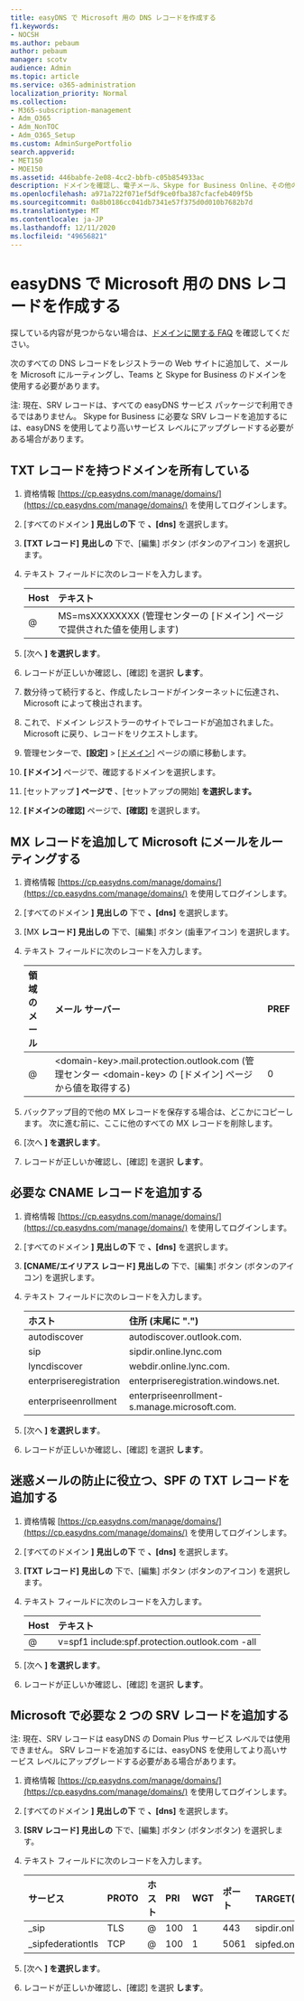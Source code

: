 ```yaml
---
title: easyDNS で Microsoft 用の DNS レコードを作成する
f1.keywords:
- NOCSH
ms.author: pebaum
author: pebaum
manager: scotv
audience: Admin
ms.topic: article
ms.service: o365-administration
localization_priority: Normal
ms.collection:
- M365-subscription-management
- Adm_O365
- Adm_NonTOC
- Adm_O365_Setup
ms.custom: AdminSurgePortfolio
search.appverid:
- MET150
- MOE150
ms.assetid: 446babfe-2e08-4cc2-bbfb-c05b854933ac
description: ドメインを確認し、電子メール、Skype for Business Online、その他のサービスの DNS レコードを easyDNS for Microsoft でセットアップする方法について説明します。
ms.openlocfilehash: a971a722f071ef5df9ce0fba387cfacfeb409f5b
ms.sourcegitcommit: 0a8b0186cc041db7341e57f375d0d010b7682b7d
ms.translationtype: MT
ms.contentlocale: ja-JP
ms.lasthandoff: 12/11/2020
ms.locfileid: "49656821"
---
```

# <a name="create-dns-records-at-easydns-for-microsoft"></a>easyDNS で Microsoft 用の DNS レコードを作成する

探している内容が見つからない場合は、[ドメインに関する FAQ](../setup/domains-faq.yml) を確認してください。 
  
次のすべての DNS レコードをレジストラーの Web サイトに追加して、メールを Microsoft にルーティングし、Teams と Skype for Business のドメインを使用する必要があります。
  
注: 現在、SRV レコードは、すべての easyDNS サービス パッケージで利用できるではありません。 Skype for Business に必要な SRV レコードを追加するには、easyDNS を使用してより高いサービス レベルにアップグレードする必要がある場合があります。
  
## <a name="verify-that-you-own-the-domain-with-a-txt-record"></a>TXT レコードを持つドメインを所有している

1. 資格情報 [https://cp.easydns.com/manage/domains/](https://cp.easydns.com/manage/domains/) を使用してログインします。 
    
2. [すべてのドメイン **] 見出しの下** で **、[dns]** を選択します。
    
3. **[TXT レコード] 見出しの** 下で、[編集] ボタン (ボタンのアイコン) を選択します。 
    
4. テキスト フィールドに次のレコードを入力します。
    
    |**Host**|**テキスト**|
    |:-----|:-----|
    |@  <br/> |MS=msXXXXXXXX (管理センターの [ドメイン] ページで提供された値を使用します)  <br/> |
   
5. [次へ **] を選択します**。 
    
6. レコードが正しいか確認し、[確認] を選択 **します**。 
    
7. 数分待って続行すると、作成したレコードがインターネットに伝達され、Microsoft によって検出されます。
    
8. これで、ドメイン レジストラーのサイトでレコードが追加されました。Microsoft に戻り、レコードをリクエストします。
    
9. 管理センターで、**[設定]** \> <a href="https://go.microsoft.com/fwlink/p/?linkid=834818" target="_blank">[ドメイン]</a> ページの順に移動します。
    
10. **[ドメイン]** ページで、確認するドメインを選択します。 
    
11. [セットアップ **] ページで** 、[セットアップの開始] **を選択します。**
    
12. **[ドメインの確認]** ページで、**[確認]** を選択します。 
    
## <a name="add-an-mx-record-to-route-email-to-microsoft"></a>MX レコードを追加して Microsoft にメールをルーティングする

1. 資格情報 [https://cp.easydns.com/manage/domains/](https://cp.easydns.com/manage/domains/) を使用してログインします。 
    
2. [すべてのドメイン **] 見出しの** 下で **、[dns]** を選択します。
    
3. [MX **レコード] 見出しの** 下で、[編集] ボタン (歯車アイコン) を選択します。 
    
4. テキスト フィールドに次のレコードを入力します。
    
    |**領域のメール**|**メール サーバー**|**PREF**|
    |:-----|:-----|:-----|
    |@  <br/> |\<domain-key\>.mail.protection.outlook.com (管理センター \<domain-key\> の [ドメイン] ページから値を取得する)  <br/> |0  <br/> |
   
2. バックアップ目的で他の MX レコードを保存する場合は、どこかにコピーします。 次に進む前に、ここに他のすべての MX レコードを削除します。
    
5. [次へ **] を選択します**。 
    
6. レコードが正しいか確認し、[確認] を選択 **します**。 
    
## <a name="add-the-required-cname-records"></a>必要な CNAME レコードを追加する

1. 資格情報 [https://cp.easydns.com/manage/domains/](https://cp.easydns.com/manage/domains/) を使用してログインします。 
    
2. [すべてのドメイン **] 見出しの下** で **、[dns]** を選択します。
    
3. **[CNAME/エイリアス レコード] 見出しの** 下で、[編集] ボタン (ボタンのアイコン) を選択します。 
    
4. テキスト フィールドに次のレコードを入力します。


    |**ホスト**|**住所 (末尾に ".")**|
    |:-----|:-----|
    |autodiscover  <br/> |autodiscover.outlook.com.  <br/> |
    |sip  <br/> |sipdir.online.lync.com  <br/> |
    |lyncdiscover  <br/> |webdir.online.lync.com.  <br/> |
    |enterpriseregistration  <br/> |enterpriseregistration.windows.net.  <br/> |
    |enterpriseenrollment  <br/> |enterpriseenrollment-s.manage.microsoft.com.  <br/> |
   
5. [次へ **] を選択します**。 
    
6. レコードが正しいか確認し、[確認] を選択 **します**。 
    
## <a name="add-a-txt-record-for-spf-to-help-prevent-email-spam"></a>迷惑メールの防止に役立つ、SPF の TXT レコードを追加する

1. 資格情報 [https://cp.easydns.com/manage/domains/](https://cp.easydns.com/manage/domains/) を使用してログインします。 
    
2. [すべてのドメイン **] 見出しの下** で **、[dns]** を選択します。
    
3. **[TXT レコード] 見出しの** 下で、[編集] ボタン (ボタンのアイコン) を選択します。 
    
4. テキスト フィールドに次のレコードを入力します。
    
    |**Host**|**テキスト**|
    |:-----|:-----|
    |@  <br/> |v=spf1 include:spf.protection.outlook.com -all  <br/> |
   
5. [次へ **] を選択します**。 
    
6. レコードが正しいか確認し、[確認] を選択 **します**。 
    
## <a name="add-the-two-srv-records-that-are-required-for-microsoft"></a>Microsoft で必要な 2 つの SRV レコードを追加する

注: 現在、SRV レコードは easyDNS の Domain Plus サービス レベルでは使用できません。 SRV レコードを追加するには、easyDNS を使用してより高いサービス レベルにアップグレードする必要がある場合があります。 
  
1. 資格情報 [https://cp.easydns.com/manage/domains/](https://cp.easydns.com/manage/domains/) を使用してログインします。 
    
2. [すべてのドメイン **] 見出しの下** で **、[dns]** を選択します。
    
3. **[SRV レコード] 見出しの** 下で、[編集] ボタン (ボタンボタン) を選択します。 
    
4. テキスト フィールドに次のレコードを入力します。
    
    |**サービス**|**PROTO**|**ホスト**|**PRI**|**WGT**|**ポート**|**TARGET(末尾に ".")**|**TTL**|
    |:-----|:-----|:-----|:-----|:-----|:-----|:-----|:-----|
    |_sip  <br/> |TLS  <br/> |@  <br/> |100  <br/> |1   <br/> |443  <br/> |sipdir.online.lync.com  <br/> |1800  <br/> |
    |_sipfederationtls  <br/> |TCP  <br/> |@  <br/> |100  <br/> |1   <br/> |5061  <br/> |sipfed.online.lync.com。  <br/> |1800  <br/> |
   
5. [次へ **] を選択します**。 
    
6. レコードが正しいか確認し、[確認] を選択 **します**。 
    

